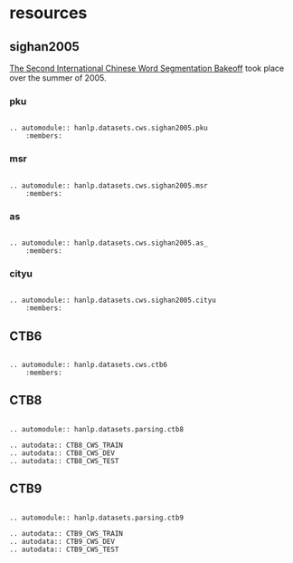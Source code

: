 # resources

## sighan2005

[The Second International Chinese Word Segmentation Bakeoff](http://sighan.cs.uchicago.edu/bakeoff2005/) took place over the summer of 2005.

### pku

```{eval-rst}

.. automodule:: hanlp.datasets.cws.sighan2005.pku
    :members:

```

### msr

```{eval-rst}

.. automodule:: hanlp.datasets.cws.sighan2005.msr
    :members:

```

### as

```{eval-rst}

.. automodule:: hanlp.datasets.cws.sighan2005.as_
    :members:

```

### cityu

```{eval-rst}

.. automodule:: hanlp.datasets.cws.sighan2005.cityu
    :members:

```

## CTB6

```{eval-rst}

.. automodule:: hanlp.datasets.cws.ctb6
    :members:

```

## CTB8


```{eval-rst}

.. automodule:: hanlp.datasets.parsing.ctb8

.. autodata:: CTB8_CWS_TRAIN
.. autodata:: CTB8_CWS_DEV
.. autodata:: CTB8_CWS_TEST

```

## CTB9


```{eval-rst}

.. automodule:: hanlp.datasets.parsing.ctb9

.. autodata:: CTB9_CWS_TRAIN
.. autodata:: CTB9_CWS_DEV
.. autodata:: CTB9_CWS_TEST

```